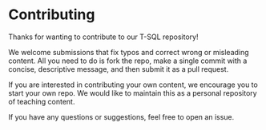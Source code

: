# Contributing

Thanks for wanting to contribute to our T-SQL repository!

We welcome submissions that fix typos and correct wrong or misleading content. All you need to do is fork the repo, make a single commit with a concise, descriptive message, and then submit it as a pull request.

If you are interested in contributing your own content, we encourage you to start your own repo. We would like to maintain this as a personal repository of teaching content.

If you have any questions or suggestions, feel free to open an issue.
